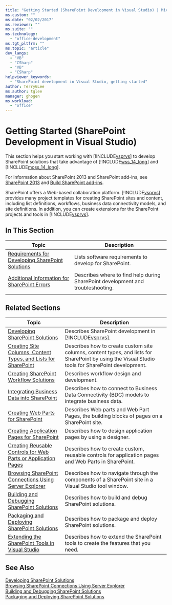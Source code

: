 ```yaml
---
title: "Getting Started (SharePoint Development in Visual Studio) | Microsoft Docs"
ms.custom: ""
ms.date: "02/02/2017"
ms.reviewer: ""
ms.suite: ""
ms.technology: 
  - "office-development"
ms.tgt_pltfrm: ""
ms.topic: "article"
dev_langs: 
  - "VB"
  - "CSharp"
  - "VB"
  - "CSharp"
helpviewer_keywords: 
  - "SharePoint development in Visual Studio, getting started"
author: TerryGLee
ms.author: tglee
manager: ghogen
ms.workload: 
  - "office"
---
```

# Getting Started (SharePoint Development in Visual Studio)
  This section helps you start working with [!INCLUDE[vsprvs](../sharepoint/includes/vsprvs-md.md)] to develop SharePoint solutions that take advantage of [!INCLUDE[wss_14_long](../sharepoint/includes/wss-14-long-md.md)] and [!INCLUDE[moss_14_long](../sharepoint/includes/moss-14-long-md.md)].  
  
 For information about SharePoint 2013 and SharePoint add-ins, see [SharePoint 2013](http://msdn.microsoft.com/library/jj162979.aspx) and [Build SharePoint add-ins](http://msdn.microsoft.com/library/office/apps/jj163230%28v=office.15%29.aspx).  
  
 SharePoint offers a Web-based collaboration platform. [!INCLUDE[vsprvs](../sharepoint/includes/vsprvs-md.md)] provides many project templates for creating SharePoint sites and content, including list definitions, workflows, business data connectivity models, and site definitions. In addition, you can create extensions for the SharePoint projects and tools in [!INCLUDE[vsprvs](../sharepoint/includes/vsprvs-md.md)].  
  
## In This Section  
  
|Topic|Description|  
|-----------|-----------------|  
|[Requirements for Developing SharePoint Solutions](../sharepoint/requirements-for-developing-sharepoint-solutions.md)|Lists software requirements to develop for SharePoint.|  
|[Additional Information for SharePoint Errors](../sharepoint/additional-information-for-sharepoint-errors.md)|Describes where to find help during SharePoint development and troubleshooting.|  
|||  
  
## Related Sections  
  
|Topic|Description|  
|-----------|-----------------|  
|[Developing SharePoint Solutions](../sharepoint/developing-sharepoint-solutions.md)|Describes SharePoint development in [!INCLUDE[vsprvs](../sharepoint/includes/vsprvs-md.md)].|  
|[Creating Site Columns, Content Types, and Lists for SharePoint](../sharepoint/creating-site-columns-content-types-and-lists-for-sharepoint.md)|Describes how to create custom site columns, content types, and lists for SharePoint by using the Visual Studio tools for SharePoint development.|  
|[Creating SharePoint Workflow Solutions](../sharepoint/creating-sharepoint-workflow-solutions.md)|Describes workflow design and development.|  
|[Integrating Business Data into SharePoint](../sharepoint/integrating-business-data-into-sharepoint.md)|Describes how to connect to Business Data Connectivity (BDC) models to integrate business data.|  
|[Creating Web Parts for SharePoint](../sharepoint/creating-web-parts-for-sharepoint.md)|Describes Web parts and Web Part Pages, the building blocks of pages on a SharePoint site.|  
|[Creating Application Pages for SharePoint](../sharepoint/creating-application-pages-for-sharepoint.md)|Describes how to design application pages by using a designer.|  
|[Creating Reusable Controls for Web Parts or Application Pages](../sharepoint/creating-reusable-controls-for-web-parts-or-application-pages.md)|Describes how to create custom, reusable controls for application pages and Web Parts in SharePoint.|  
|[Browsing SharePoint Connections Using Server Explorer](../sharepoint/browsing-sharepoint-connections-using-server-explorer.md)|Describes how to navigate through the components of a SharePoint site in a Visual Studio tool window.|  
|[Building and Debugging SharePoint Solutions](../sharepoint/building-and-debugging-sharepoint-solutions.md)|Describes how to build and debug SharePoint solutions.|  
|[Packaging and Deploying SharePoint Solutions](../sharepoint/packaging-and-deploying-sharepoint-solutions.md)|Describes how to package and deploy SharePoint solutions.|  
|[Extending the SharePoint Tools in Visual Studio](../sharepoint/extending-the-sharepoint-tools-in-visual-studio.md)|Describes how to extend the SharePoint tools to create the features that you need.|  
  
## See Also  
 [Developing SharePoint Solutions](../sharepoint/developing-sharepoint-solutions.md)   
 [Browsing SharePoint Connections Using Server Explorer](../sharepoint/browsing-sharepoint-connections-using-server-explorer.md)   
 [Building and Debugging SharePoint Solutions](../sharepoint/building-and-debugging-sharepoint-solutions.md)   
 [Packaging and Deploying SharePoint Solutions](../sharepoint/packaging-and-deploying-sharepoint-solutions.md)  
  
  
